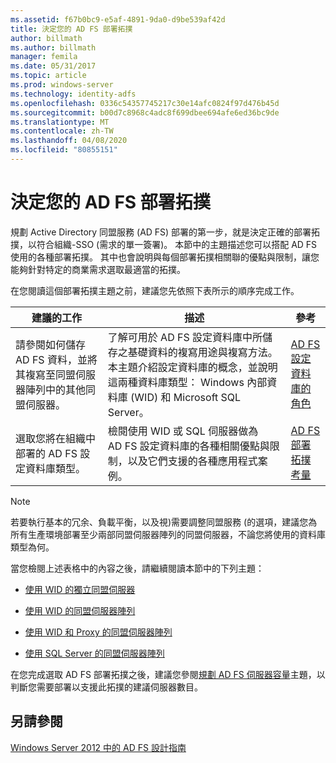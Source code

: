 ```yaml
---
ms.assetid: f67b0bc9-e5af-4891-9da0-d9be539af42d
title: 決定您的 AD FS 部署拓撲
author: billmath
ms.author: billmath
manager: femila
ms.date: 05/31/2017
ms.topic: article
ms.prod: windows-server
ms.technology: identity-adfs
ms.openlocfilehash: 0336c54357745217c30e14afc0824f97d476b45d
ms.sourcegitcommit: b00d7c8968c4adc8f699dbee694afe6ed36bc9de
ms.translationtype: MT
ms.contentlocale: zh-TW
ms.lasthandoff: 04/08/2020
ms.locfileid: "80855151"
---
```

# <a name="determine-your-ad-fs-deployment-topology"></a>決定您的 AD FS 部署拓撲

規劃 Active Directory 同盟服務 \(AD FS\) 部署的第一步，就是決定正確的部署拓撲，以符合組織\-SSO \(需求的單一簽署\)。 本節中的主題描述您可以搭配 AD FS 使用的各種部署拓撲。 其中也會說明與每個部署拓撲相關聯的優點與限制，讓您能夠針對特定的商業需求選取最適當的拓撲。  
  
在您閱讀這個部署拓撲主題之前，建議您先依照下表所示的順序完成工作。  
  
|建議的工作|描述|參考|  
|--------------------|---------------|-------------|  
|請參閱如何儲存 AD FS 資料，並將其複寫至同盟伺服器陣列中的其他同盟伺服器。|了解可用於 AD FS 設定資料庫中所儲存之基礎資料的複寫用途與複寫方法。 本主題介紹設定資料庫的概念，並說明這兩種資料庫類型： Windows 內部資料庫 \(WID\) 和 Microsoft SQL Server。|[AD FS 設定資料庫的角色](../../ad-fs/technical-reference/The-Role-of-the-AD-FS-Configuration-Database.md)|  
|選取您將在組織中部署的 AD FS 設定資料庫類型。|檢閱使用 WID 或 SQL 伺服器做為 AD FS 設定資料庫的各種相關優點與限制，以及它們支援的各種應用程式案例。|[AD FS 部署拓撲考量](AD-FS-Deployment-Topology-Considerations.md)|  
  
> [!NOTE]  
> 若要執行基本的冗余、負載平衡，以及視\)需要調整同盟服務 \(的選項，建議您為所有生產環境部署至少兩部同盟伺服器陣列的同盟伺服器，不論您將使用的資料庫類型為何。  
  
當您檢閱上述表格中的內容之後，請繼續閱讀本節中的下列主題：  
  
-   [使用 WID 的獨立同盟伺服器](Stand-Alone-Federation-Server-Using-WID.md)  
  
-   [使用 WID 的同盟伺服器陣列](Federation-Server-Farm-Using-WID-2012.md)  
  
-   [使用 WID 和 Proxy 的同盟伺服器陣列](Federation-Server-Farm-Using-WID-and-Proxies-2012.md)  
  
-   [使用 SQL Server 的同盟伺服器陣列](Federation-Server-Farm-Using-SQL-Server-2012.md)  
  
在您完成選取 AD FS 部署拓撲之後，建議您參閱[規劃 AD FS 伺服器容量](Planning-for-AD-FS-Server-Capacity.md)主題，以判斷您需要部署以支援此拓撲的建議伺服器數目。  
  
## <a name="see-also"></a>另請參閱
[Windows Server 2012 中的 AD FS 設計指南](AD-FS-Design-Guide-in-Windows-Server-2012.md)

